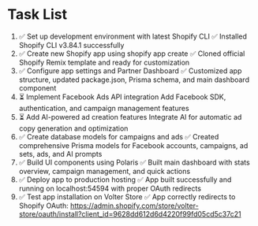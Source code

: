 # Task List

1. ✅ Set up development environment with latest Shopify CLI
✅ Installed Shopify CLI v3.84.1 successfully
2. ✅ Create new Shopify app using shopify app create
✅ Cloned official Shopify Remix template and ready for customization
3. ✅ Configure app settings and Partner Dashboard
✅ Customized app structure, updated package.json, Prisma schema, and main dashboard component
4. ⏳ Implement Facebook Ads API integration
Add Facebook SDK, authentication, and campaign management features
5. ⏳ Add AI-powered ad creation features
Integrate AI for automatic ad copy generation and optimization
6. ✅ Create database models for campaigns and ads
✅ Created comprehensive Prisma models for Facebook accounts, campaigns, ad sets, ads, and AI prompts
7. ✅ Build UI components using Polaris
✅ Built main dashboard with stats overview, campaign management, and quick actions
8. ✅ Deploy app to production hosting
✅ App built successfully and running on localhost:54594 with proper OAuth redirects
9. ✅ Test app installation on Volter Store
✅ App correctly redirects to Shopify OAuth: https://admin.shopify.com/store/volter-store/oauth/install?client_id=9628dd612d6d4220f99fd05cd5c37c21

